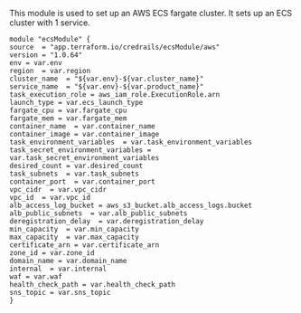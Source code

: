 This module is used to set up an AWS ECS fargate cluster. It sets up an ECS cluster with 1 service.

    module "ecsModule" {
    source  = "app.terraform.io/credrails/ecsModule/aws"
    version = "1.0.64"
    env = var.env
    region  = var.region
    cluster_name  = "${var.env}-${var.cluster_name}"
    service_name  = "${var.env}-${var.product_name}"
    task_execution_role = aws_iam_role.ExecutionRole.arn
    launch_type = var.ecs_launch_type
    fargate_cpu = var.fargate_cpu
    fargate_mem = var.fargate_mem
    container_name  = var.container_name
    container_image = var.container_image
    task_environment_variables  = var.task_environment_variables
    task_secret_environment_variables = var.task_secret_environment_variables
    desired_count = var.desired_count
    task_subnets  = var.task_subnets
    container_port  = var.container_port
    vpc_cidr  = var.vpc_cidr
    vpc_id  = var.vpc_id
    alb_access_log_bucket = aws_s3_bucket.alb_access_logs.bucket
    alb_public_subnets  = var.alb_public_subnets
    deregistration_delay  = var.deregistration_delay
    min_capacity  = var.min_capacity
    max_capacity  = var.max_capacity
    certificate_arn = var.certificate_arn
    zone_id = var.zone_id
    domain_name = var.domain_name
    internal  = var.internal
    waf = var.waf
    health_check_path = var.health_check_path
    sns_topic = var.sns_topic
    }
